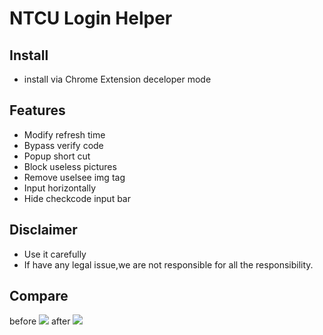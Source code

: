 NTCU Login Helper
===
## Install
- install via Chrome Extension deceloper mode

## Features
- Modify refresh time
- Bypass verify code
- Popup short cut
- Block useless pictures
- Remove uselsee img tag
- Input horizontally
- Hide checkcode input bar

## Disclaimer
- Use it carefully
- If have any legal issue,we are not responsible for all the responsibility.

## Compare
before
![](https://raw.githubusercontent.com/0xdeciverAngel/NTCU-Login-Helper/master/img/before.png)
after
![](https://raw.githubusercontent.com/0xdeciverAngel/NTCU-Login-Helper/master/img/after.png)